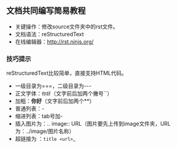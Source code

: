 ## 文档共同编写简易教程

- 关键操作：修改source文件夹中的rst文件。
- 文档语法：reStructuredText
- 在线编辑器：http://rst.ninjs.org/

### 技巧提示

reStructuredText比较简单，直接支持HTML代码。

- 一级目录为===，二级目录为---
- 正文字体：``你好``（文字前后加两个撇号``）
- 加粗：**你好**（文字前后加两个**）
- 普通列表：- 
- 缩进列表：tab号加-
- 插入图片为：.. image:: URL（图片要先上传到image文件夹，URL为：../image/图片名称）
- 超链接为 ：`title <url>`_

